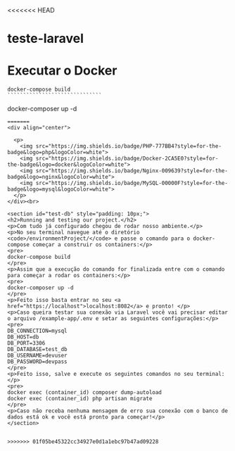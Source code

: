 <<<<<<< HEAD
# teste-laravel

# Executar o Docker
```````````````````````````````
docker-compose build
``````````````````````````````
```````````````````````````````
docker-composer up -d
``````````````````````````````
=======
<div align="center">
    
  <p>
    <img src="https://img.shields.io/badge/PHP-777BB4?style=for-the-badge&logo=php&logoColor=white">
    <img src="https://img.shields.io/badge/Docker-2CA5E0?style=for-the-badge&logo=docker&logoColor=white">
    <img src="https://img.shields.io/badge/Nginx-009639?style=for-the-badge&logo=nginx&logoColor=white">
    <img src="https://img.shields.io/badge/MySQL-00000F?style=for-the-badge&logo=mysql&logoColor=white">
  </p>
</div><br>

<section id="test-db" style="padding: 10px;">
<h2>Running and testing our project.</h2>
<p>Com tudo já configurado chegou de rodar nosso ambiente.</p>
<p>No seu terminal navegue até o diretório <code>/environmentProject/</code> e passe o comando para o docker-compose começar a construir os containers:</p>
<pre>
docker-compose build
</pre>
<p>Assim que a execução do comando for finalizada entre com o comando para começar a rodar os containers:</p>
<pre>
docker-composer up -d
</pre>
<p>Feito isso basta entrar no seu <a href="https://localhost">localhost:8082</a> e pronto! </p>
<p>Caso queira testar sua conexão via Laravel você vai precisar editar o arquivo /example-app/.env e setar as seguintes configurações:</p>
<pre>
DB_CONNECTION=mysql
DB_HOST=db
DB_PORT=3306
DB_DATABASE=test_db
DB_USERNAME=devuser
DB_PASSWORD=devpass
</pre>
<p>Feito isso, salve e execute os seguintes comandos no seu terminal:</p>
<pre>
docker exec (container_id) composer dump-autoload
docker exec (container_id) php artisan migrate
</pre>
<p>Caso não receba nenhuma mensagem de erro sua conexão com o banco de dados está ok e você está pronto para começar!</p>
</section>


>>>>>>> 01f05be45322cc34927e0d1a1ebc97b47ad09228
